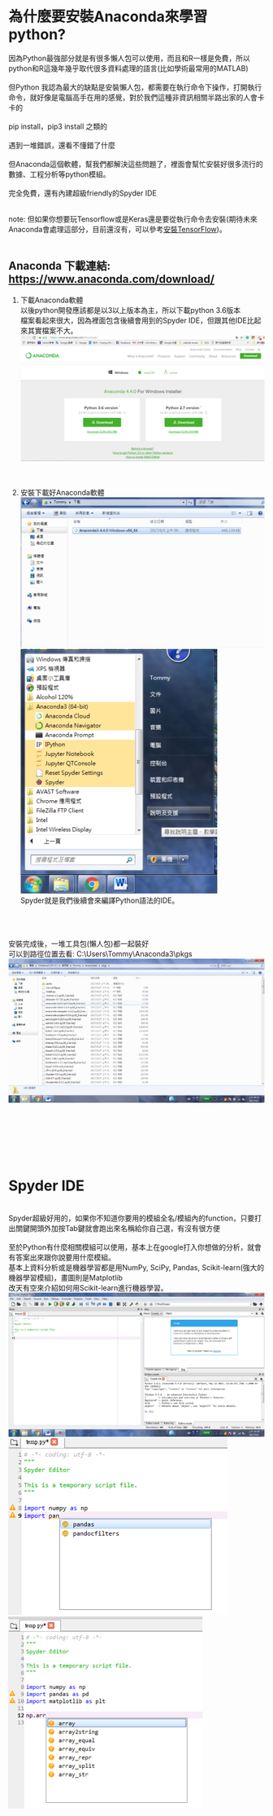 # 為什麼要安裝Anaconda來學習python?
因為Python最強部分就是有很多懶人包可以使用，而且和R一樣是免費，所以python和R這幾年幾乎取代很多資料處理的語言(比如學術最常用的MATLAB)</br></br>
但Python 我認為最大的缺點是安裝懶人包，都需要在執行命令下操作，打開執行命令，就好像是電腦高手在用的感覺，對於我們這種非資訊相關半路出家的人會卡卡的</br></br>
pip install，pip3 install 之類的</br></br>
遇到一堆錯誤，還看不懂錯了什麼</br></br>
但Anaconda這個軟體，幫我們都解決這些問題了，裡面會幫忙安裝好很多流行的數據、工程分析等python模組。</br></br>
完全免費，還有內建超級friendly的Spyder IDE</br></br>

note: 但如果你想要玩Tensorflow或是Keras還是要從執行命令去安裝(期待未來Anaconda會處理這部分，目前還沒有，可以參考[安裝TensorFlow](https://github.com/TommyHuang821/Deep-Learning-API-example/blob/master/Install/TensorFlow%E5%AE%89%E8%A3%9D))。</br></br>


## Anaconda 下載連結: https://www.anaconda.com/download/

1. 下載Anaconda軟體</br>
以後python開發應該都是以3以上版本為主，所以下載python 3.6版本</br>
檔案看起來很大，因為裡面包含後續會用到的Spyder IDE，但跟其他IDE比起來其實檔案不大。</br>
![alt tag](https://github.com/TommyHuang821/Deep-Learning-API-example/blob/master/fig/%E5%AE%89%E8%A3%9DAnaconda%201.png)</br></br></br>

2. 安裝下載好Anaconda軟體</br>
![alt tag](https://github.com/TommyHuang821/Deep-Learning-API-example/blob/master/fig/%E5%AE%89%E8%A3%9DAnaconda%202.png)</br>
![alt tag](https://github.com/TommyHuang821/Deep-Learning-API-example/blob/master/fig/%E5%AE%89%E8%A3%9DAnaconda%204.png)</br>
Spyder就是我們後續會來編譯Python語法的IDE。

</br></br></br>安裝完成後，一堆工具包(懶人包)都一起裝好</br>
可以到路徑位置去看: C:\Users\Tommy\Anaconda3\pkgs</br>
![alt tag](https://github.com/TommyHuang821/Deep-Learning-API-example/blob/master/fig/%E5%AE%89%E8%A3%9DAnaconda%203.png)</br>
 
</br></br></br>
-----------------------------------------------------------
# Spyder IDE </br>
</br>Spyder超級好用的，如果你不知道你要用的模組全名/模組內的function，只要打出關鍵開頭外加按Tab鍵就會跑出來名稱給你自己選，有沒有很方便</br></br>
至於Python有什麼相關模組可以使用，基本上在google打入你想做的分析，就會有答案出來跟你說要用什麼模組。</br>
基本上資料分析或是機器學習都是用NumPy, SciPy, Pandas, Scikit-learn(強大的機器學習模組)，畫圖則是Matplotlib</br>
改天有空來介紹如何用Scikit-learn進行機器學習。</br>
![alt tag](https://github.com/TommyHuang821/Deep-Learning-API-example/blob/master/fig/%E5%AE%89%E8%A3%9DAnaconda%205.png)</br>
![alt tag](https://github.com/TommyHuang821/Deep-Learning-API-example/blob/master/fig/%E5%AE%89%E8%A3%9DAnaconda%206.png)
![alt tag](https://github.com/TommyHuang821/Deep-Learning-API-example/blob/master/fig/%E5%AE%89%E8%A3%9DAnaconda%207.png)</br></br>
